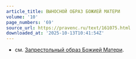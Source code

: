 ```yaml
---
article_title: ВЫНОСНОЙ ОБРАЗ БОЖИЕЙ МАТЕРИ
volume: '10'
page_numbers: '69'
source_url: https://pravenc.ru/text/161075.html
downloaded_at: '2025-10-13T10:41:54Z'
---
```


- см. [Запрестольный образ Божией Матери](<https://pravenc.ru/text/Запрестольный образ Божией Матери.html>).
